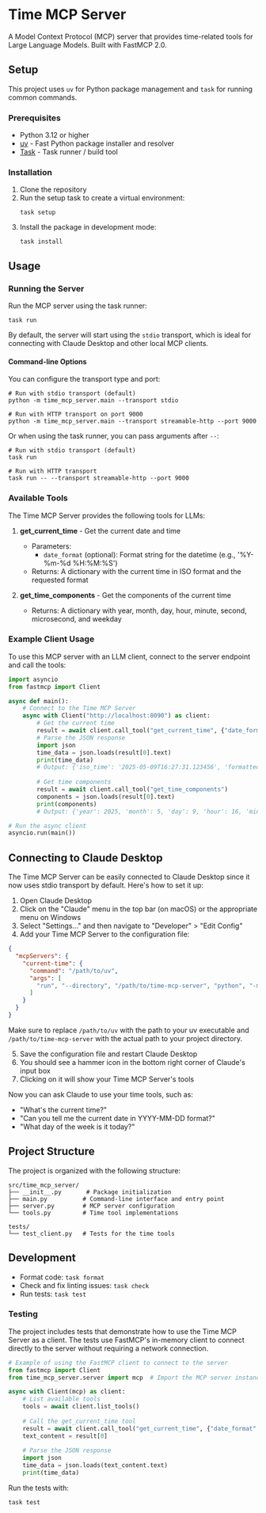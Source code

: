 # Time MCP Server

A Model Context Protocol (MCP) server that provides time-related tools for Large Language Models. Built with FastMCP 2.0.

## Setup

This project uses `uv` for Python package management and `task` for running common commands.

### Prerequisites

- Python 3.12 or higher
- [uv](https://github.com/astral-sh/uv) - Fast Python package installer and resolver
- [Task](https://taskfile.dev/) - Task runner / build tool

### Installation

1. Clone the repository
2. Run the setup task to create a virtual environment:
   ```
   task setup
   ```
3. Install the package in development mode:
   ```
   task install
   ```

## Usage

### Running the Server

Run the MCP server using the task runner:
```
task run
```

By default, the server will start using the `stdio` transport, which is ideal for connecting with Claude Desktop and other local MCP clients.

#### Command-line Options

You can configure the transport type and port:

```
# Run with stdio transport (default)
python -m time_mcp_server.main --transport stdio

# Run with HTTP transport on port 9000
python -m time_mcp_server.main --transport streamable-http --port 9000
```

Or when using the task runner, you can pass arguments after `--`:

```
# Run with stdio transport (default)
task run

# Run with HTTP transport
task run -- --transport streamable-http --port 9000
```

### Available Tools

The Time MCP Server provides the following tools for LLMs:

1. **get_current_time** - Get the current date and time
   - Parameters:
     - `date_format` (optional): Format string for the datetime (e.g., '%Y-%m-%d %H:%M:%S')
   - Returns: A dictionary with the current time in ISO format and the requested format

2. **get_time_components** - Get the components of the current time
   - Returns: A dictionary with year, month, day, hour, minute, second, microsecond, and weekday

### Example Client Usage

To use this MCP server with an LLM client, connect to the server endpoint and call the tools:

```python
import asyncio
from fastmcp import Client

async def main():
    # Connect to the Time MCP Server
    async with Client("http://localhost:8090") as client:
        # Get the current time
        result = await client.call_tool("get_current_time", {"date_format": "%Y-%m-%d %H:%M:%S"})
        # Parse the JSON response
        import json
        time_data = json.loads(result[0].text)
        print(time_data)
        # Output: {'iso_time': '2025-05-09T16:27:31.123456', 'formatted_time': '2025-05-09 16:27:31'}
        
        # Get time components
        result = await client.call_tool("get_time_components")
        components = json.loads(result[0].text)
        print(components)
        # Output: {'year': 2025, 'month': 5, 'day': 9, 'hour': 16, 'minute': 27, 'second': 31, 'microsecond': 123456, 'weekday': 4}

# Run the async client
asyncio.run(main())
```

## Connecting to Claude Desktop

The Time MCP Server can be easily connected to Claude Desktop since it now uses stdio transport by default. Here's how to set it up:

1. Open Claude Desktop
2. Click on the "Claude" menu in the top bar (on macOS) or the appropriate menu on Windows
3. Select "Settings..." and then navigate to "Developer" > "Edit Config"
4. Add your Time MCP Server to the configuration file:

```json
{
  "mcpServers": {
    "current-time": {
      "command": "/path/to/uv",
      "args": [
        "run", "--directory", "/path/to/time-mcp-server", "python", "-m", "time_mcp_server.main"
      ]
    }
  }
}
```

Make sure to replace `/path/to/uv` with the path to your uv executable and `/path/to/time-mcp-server` with the actual path to your project directory.

5. Save the configuration file and restart Claude Desktop
6. You should see a hammer icon in the bottom right corner of Claude's input box
7. Clicking on it will show your Time MCP Server's tools

Now you can ask Claude to use your time tools, such as:
- "What's the current time?"
- "Can you tell me the current date in YYYY-MM-DD format?"
- "What day of the week is it today?"

## Project Structure

The project is organized with the following structure:

```
src/time_mcp_server/
├── __init__.py       # Package initialization
├── main.py          # Command-line interface and entry point
├── server.py        # MCP server configuration
└── tools.py         # Time tool implementations

tests/
└── test_client.py   # Tests for the time tools
```

## Development

- Format code: `task format`
- Check and fix linting issues: `task check`
- Run tests: `task test`

### Testing

The project includes tests that demonstrate how to use the Time MCP Server as a client. The tests use FastMCP's in-memory client to connect directly to the server without requiring a network connection.

```python
# Example of using the FastMCP client to connect to the server
from fastmcp import Client
from time_mcp_server.server import mcp  # Import the MCP server instance

async with Client(mcp) as client:
    # List available tools
    tools = await client.list_tools()
    
    # Call the get_current_time tool
    result = await client.call_tool("get_current_time", {"date_format": "%Y-%m-%d %H:%M:%S"})
    text_content = result[0]
    
    # Parse the JSON response
    import json
    time_data = json.loads(text_content.text)
    print(time_data)
```

Run the tests with:

```
task test
```
